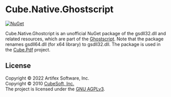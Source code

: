 Cube.Native.Ghostscript
====

[![NuGet](https://img.shields.io/nuget/v/cube.native.ghostscript.svg)](https://www.nuget.org/packages/cube.native.ghostscript)

Cube.Native.Ghostcript is an unofficial NuGet package of the gsdll32.dll and related resources, which are part of the [Ghostscript](https://www.ghostscript.com/). Note that the package renames gsdll64.dll (for x64 library) to gsdll32.dll. The package is used in the [Cube.Pdf](https://github.com/cube-soft/cube.pdf) project.

## License

Copyright © 2022 Artifex Software, Inc.  
Copyright © 2010 [CubeSoft, Inc.](https://www.cube-soft.jp/)  
The project is licensed under the [GNU AGPLv3](https://github.com/cube-soft/Cube.native.ghostscript/blob/master/License.txt).